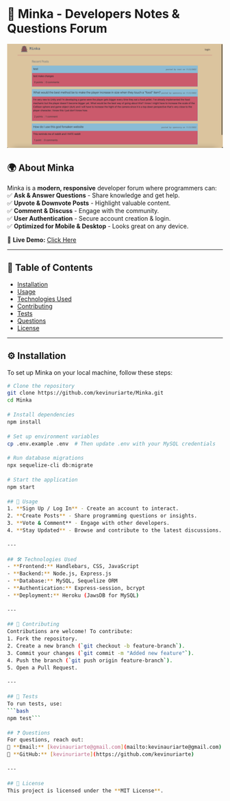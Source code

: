 # 🚀 Minka - Developers Notes & Questions Forum  

![Minka Banner](./public/images/homepage.png)  

## 🌍 About Minka  
Minka is a **modern, responsive** developer forum where programmers can:  
✅ **Ask & Answer Questions** - Share knowledge and get help.  
✅ **Upvote & Downvote Posts** - Highlight valuable content.  
✅ **Comment & Discuss** - Engage with the community.  
✅ **User Authentication** - Secure account creation & login.  
✅ **Optimized for Mobile & Desktop** - Looks great on any device.  

🔗 **Live Demo:** [Click Here](https://github.com/kevinuriarte)   

---

## 📌 Table of Contents  
- [Installation](#installation)  
- [Usage](#usage)  
- [Technologies Used](#technologies-used)  
- [Contributing](#contributing)  
- [Tests](#tests)  
- [Questions](#questions)  
- [License](#license)  

---

## ⚙️ Installation  
To set up Minka on your local machine, follow these steps:  

```bash
# Clone the repository
git clone https://github.com/kevinuriarte/Minka.git  
cd Minka  

# Install dependencies
npm install  

# Set up environment variables  
cp .env.example .env  # Then update .env with your MySQL credentials  

# Run database migrations  
npx sequelize-cli db:migrate  

# Start the application  
npm start  

## 🚀 Usage  
1. **Sign Up / Log In** - Create an account to interact.  
2. **Create Posts** - Share programming questions or insights.  
3. **Vote & Comment** - Engage with other developers.  
4. **Stay Updated** - Browse and contribute to the latest discussions.  

---

## 🛠️ Technologies Used  
- **Frontend:** Handlebars, CSS, JavaScript  
- **Backend:** Node.js, Express.js  
- **Database:** MySQL, Sequelize ORM  
- **Authentication:** Express-session, bcrypt  
- **Deployment:** Heroku (JawsDB for MySQL)  

---

## 🤝 Contributing  
Contributions are welcome! To contribute:  
1. Fork the repository.  
2. Create a new branch (`git checkout -b feature-branch`).  
3. Commit your changes (`git commit -m "Added new feature"`).  
4. Push the branch (`git push origin feature-branch`).  
5. Open a Pull Request.  

---

## 🧪 Tests  
To run tests, use:  
```bash
npm test```

## ❓ Questions  
For questions, reach out:  
📧 **Email:** [kevinauriarte@gmail.com](mailto:kevinauriarte@gmail.com)  
🔗 **GitHub:** [kevinuriarte](https://github.com/kevinuriarte)  

---

## 📜 License  
This project is licensed under the **MIT License**.  